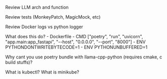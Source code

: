 Review LLM arch and function

Review tests (MonkeyPatch, MagicMock, etc)

Review Docker logs vs python logger

What does this do?
    - Dockerfile
    - CMD ["poetry", "run", "uvicorn", "app.main:app_fastapi", "--host", "0.0.0.0", "--port", "8000"]
    - ENV PYTHONDONTWRITEBYTECODE=1
    - ENV PYTHONUNBUFFERED=1

Why cant you use poetry bundle with llama-cpp-python (requires cmake, c build stuffs)?

What is kubectl? What is minikube?